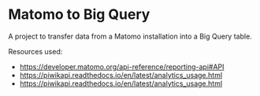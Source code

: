 # Matomo to Big Query

A project to transfer data from a Matomo installation 
into a Big Query table.

Resources used:
- https://developer.matomo.org/api-reference/reporting-api#API
- https://piwikapi.readthedocs.io/en/latest/analytics_usage.html
- https://piwikapi.readthedocs.io/en/latest/analytics_usage.html